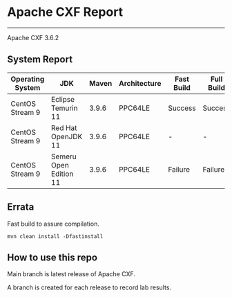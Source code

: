 # Apache CXF Report
--- 

Apache CXF 3.6.2

## System Report

| Operating System    | JDK       | Maven | Architecture | Fast Build | Full Build | Date  |
|---------------------|-----------|-------|--------------|------------|------------|-------|
| CentOS Stream 9         | Eclipse Temurin 11  | 3.9.6 | PPC64LE      | Success | Success | Feb 1, 2024 |
| CentOS Stream 9         | Red Hat OpenJDK 11  | 3.9.6 | PPC64LE      | - | - | Feb 1, 2024 |
| CentOS Stream 9         | Semeru Open Edition 11  | 3.9.6 | PPC64LE      | Failure | Failure | Feb 1, 2024 |



## Errata


Fast build to assure compilation. 
```
mvn clean install -Dfastinstall
```

## How to use this repo

Main branch is latest release of Apache CXF.

A branch is created for each release to record lab results.
